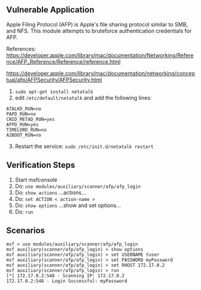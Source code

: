 ## Vulnerable Application

Apple Filing Protocol (AFP) is Apple's file sharing protocol similar to SMB, and NFS. This module attempts to bruteforce authentication credentials for AFP.

References:
https://developer.apple.com/library/mac/documentation/Networking/Reference/AFP_Reference/Reference/reference.html

https://developer.apple.com/library/mac/documentation/networking/conceptual/afp/AFPSecurity/AFPSecurity.html

1. `sudo apt-get install netatalk`
2. edit `/etc/default/netatalk` and add the following lines:
  ```
  ATALKD_RUN=no
  PAPD_RUN=no
  CNID_METAD_RUN=yes
  AFPD_RUN=yes
  TIMELORD_RUN=no
  A2BOOT_RUN=no
```
3. Restart the service: `sudo /etc/init.d/netatalk restart`

## Verification Steps

  1. Start msfconsole
  2. Do: `use modules/auxiliary/scanner/afp/afp_login`
  3. Do: `show actions`
        ...actions...
  4. Do: `set ACTION < action-name >`
  5. Do: `show options`
      ...show and set options...
  6. Do: `run`

## Scenarios

  ```
  msf > use modules/auxiliary/scanner/afp/afp_login
  msf auxiliary(scanner/afp/afp_login) > show options
  msf auxiliary(scanner/afp/afp_login) > set USERNAME tuser
  msf auxiliary(scanner/afp/afp_login) > set PASSWORD myPassword
  msf auxiliary(scanner/afp/afp_login) > set RHOST 172.17.0.2
  msf auxiliary(scanner/afp/afp_login) > run
  [*] 172.17.0.2:548 - Scanning IP: 172.17.0.2
  172.17.0.2:548 - Login Successful: myPassword
  ```
